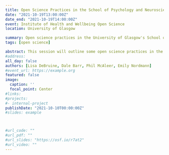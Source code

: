 ```yaml
---
title: Open Science Practices in the School of Psychology and Neuroscience
date: "2021-10-19T13:00:00Z"
date_end: "2021-10-19T14:00:00Z"
event: Institute of Health and Wellbeing Open Science
location: University of Glasgow

summary: Open science practices in the University of Glasgow's School of Psychology and Neuroscience
tags: [open science]

abstract: This session will outline some open science practices in the University of Glasgow's School of Psychology and Neuroscience. For example, our staff and students stay on top of new developments through regular seminars and workshops sponsored by the Methods and MetaScience network. Our undergraduate and postgraduate methods curricula were overhauled to embed open science practices and the skills needed to achieve them. After a brief outline, we will open the floor for discussion around the benefits and challenges of increasing open science practices.
#address:
all_day: false
authors: [Lisa DeBruine, Dale Barr, Phil McAleer, Emily Nordmann]
#event_url: https://example.org
featured: false
image:
  caption: ''
  focal_point: Center
#links:
#projects:
#- internal-project
publishDate: "2021-10-10T00:00:00Z"
#slides: example



#url_code: ""
#url_pdf: ""
#url_slides: "https://osf.io/r7at2"
#url_video: ""
---
```


